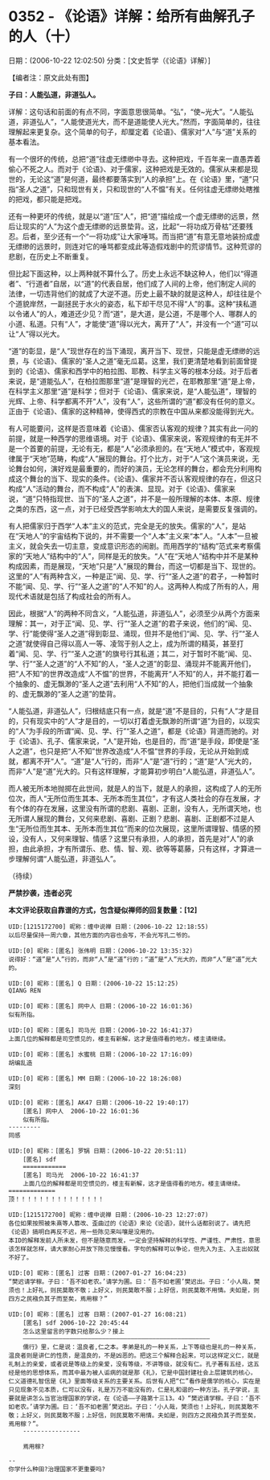 # 0352 - 《论语》详解：给所有曲解孔子的人（十）
日期：(2006-10-22 12:02:50) 分类：[文史哲学（《论语》详解）]



【编者注：原文此处有图】



**子曰：人能弘道，非道弘人。**



详解：这句话和前面的有点不同，字面意思很简单。“弘”，“使~光大”。“人能弘道，非道弘人”，“人能使道光大，而不是道能使人光大。”然而，字面简单的，往往理解起来更复杂。这个简单的句子，却厘定着《论语》、儒家对“人”与“道”关系的基本看法。



有一个很坏的传统，总把“道”往虚无缥缈中寻去。这种把戏，千百年来一直愚弄着偷心不死之人。而对于《论语》、对于儒家，这种把戏是无效的。儒家从来都是现世的，无论这“道”是何道，最终都要落实到“人的承担”上。在《论语》里，“道”只指“圣人之道”，只和现世有关，只和现世的“人不愠”有关。任何往虚无缥缈处瞎推的把戏，都只能是把戏。



还有一种更坏的传统，就是以“道”压“人”，把“道”描绘成一个虚无缥缈的远景，然后让现实的“人”为这个虚无缥缈的远景垫背。这，比起“一将功成万骨枯”还要残忍。后者，至少还有一个“一将功成”让大家唾骂。而当把“道”有意无意地装扮成虚无缥缈的远景时，则连对它的唾骂都变成此等造假戏剧中的荒谬情节。这种荒谬的悲剧，在历史上不断重复。



但比起下面这种，以上两种就不算什么了。历史上永远不缺这种人，他们以“得道者”、“行道者”自居，以“道”的代表自居，他们成了人间的上帝，他们制定人间的法律，一切违背他们的就成了大逆不道。历史上最不缺的就是这种人，却往往是个个道貌岸然，一副拯民于水火的姿态，私下却干尽见不得“人”的事。这种“挟私道以令诸人”的人，难道还少见？而“道”，是大道，是公道，不是哪个人、哪群人的小道、私道。只有“人”，才能使“道”得以光大，离开了“人”，并没有一个“道”可以让“人”得以光大。



“道”的彰显，是“人”现世存在的当下涌现，离开当下、现世，只能是虚无缥缈的远景，与《论语》、儒家的“圣人之道”毫无瓜葛。这里，我们更清楚地看到前面曾提到的《论语》、儒家和西学中的柏拉图、耶教、科学主义等的根本分歧。对于后者来说，是“道能弘人”，在柏拉图那里“道”是理智的光芒，在耶教那里“道”是上帝，在科学主义那里“道”是科学；但对于《论语》、儒家来说，是“人能弘道”，理智的光辉、上帝、科学都离不开“人”，没有“人”，这些所谓的“道”都没有任何的意义。正由于《论语》、儒家的这种精神，使得西式的宗教在中国从来都没能得到光大。



有人可能要问，这样是否意味着《论语》、儒家否认客观的规律？其实有此一问的前提，就是一种西学的思维语境。对于《论语》、儒家来说，客观规律的有无并不是一个首要的前提，无论有无，都是“人”必须承担的。在“天地人”模式中，客观规律属于“天地”范畴，构成“人”展现的舞台。打个比方，对于“人”这个演员来说，无论舞台如何，演好戏是最重要的，而好的演员，无论怎样的舞台，都会充分利用构成这个舞台的当下、现实的条件。《论语》、儒家并不否认客观规律的存在，但这只构成“人”活动的舞台，而不构成“人”的表演、显现。对于《论语》、儒家来说，“道”只特指现世、当下的“圣人之道”，并不是一般所理解的本体、本原、规律之类的东西，这一点，对于已经受西学影响太大的国人来说，是需要反复强调的。



有人把儒家归于西学“人本”主义的范式，完全是无的放失。儒家的“人”，是站在“天地人”的宇宙结构下说的，并不需要一个“人本”主义来“本”人。“人本”一旦被主义，就会失去一切主意，变成意识形态的闹剧。而用西学的“结构”范式来考察儒家的“天地人”结构中的“人”，同样是无的放失。“人”在“天地人”结构中并不是某种构成因素，而是展现，“天地”只是“人”展现的舞台，而这一切都是当下、现世的。这里的“人”有两种含义，一种是正“闻、见、学、行”“圣人之道”的君子，一种暂时不能“闻、见、学、行”“圣人之道”的“人不知”的人。这两种人构成了所有的人，用现代术语就是包括了构成社会的所有人。



因此，根据“人”的两种不同含义，“人能弘道，非道弘人”，必须至少从两个方面来理解：其一，对于正“闻、见、学、行”“圣人之道”的君子来说，他们的“闻、见、学、行”能使得“圣人之道”得到彰显、涌现，但并不是他们“闻、见、学、行”“圣人之道”就使得自己得以高人一等、凌驾于别人之上，成为所谓的精英，甚至打着“闻、见、学、行”“圣人之道”的旗号行其私道；其二，对于暂时不能“闻、见、学、行”“圣人之道”的“人不知”的人，“圣人之道”的彰显、涌现并不能离开他们，把“人不知”的世界改造成“人不愠”的世界，不能离开“人不知”的人，并不能打着一个抽象的、虚无飘渺的“圣人之道”去利用“人不知”的人，把他们当成就一个抽象的、虚无飘渺的“圣人之道”的垫背。



“人能弘道，非道弘人”，归根结底只有一点，就是“道”不是目的，只有“人”才是目的，只有现实中的“人”才是目的，一切以打着虚无飘渺的所谓“道”为目的，以现实的“人”为手段的所谓“闻、见、学、行”“圣人之道”，都是《论语》背道而驰的。对于《论语》、孔子、儒家来说，“人”是开始，也是目的，而“道”是手段，即使是“圣人之道”，也只是把“人不知”世界改造成“人不愠”世界的手段，无论从开始到成就，都离不开“人”。“道”是“人”行的，而非“人”是“道”行的；“道”是“人”光大的，而非“人”是“道”光大的。只有这样理解，才能算初步明白“人能弘道，非道弘人”。



而人被无所本地抛掷在此世间，就是人的当下，就是人的承担，这构成了人的无所位次，而人“无所位而生其本、无所本而生其位”，才有这人类社会的存在发展，才有个体的存在发展，这里没有所谓的悲剧、喜剧、正剧，没有人，无所谓天地，也无所谓人展现的舞台，又何来悲剧、喜剧、正剧？悲剧、喜剧、正剧都不过是人生“无所位而生其本、无所本而生其位”而来的位次展现，这里所谓理智、情感的预设，没有人，又何来理智、情感？这里只有承担，人的承担，首先是对“人”的承担，由此承担，才有所谓乐、悲、情、智、观、欲等等葛藤，只有这样，才算进一步理解何谓“人能弘道，非道弘人”。



（待续）



**严禁抄袭，违者必究**



**本文评论获取自靠谱的方式，包含疑似禅师的回复数量：[12]**




```
UID:[1215172700] 昵称：缠中说禅 日期：(2006-10-22 12:18:55)
以后尽量保持一周六章，其他方面的内容也会写，不会光写孔二爷的。
```



```
UID:[0] 昵称：[匿名] 张伟明 日期：(2006-10-22 13:35:32)
说得好：“道”是“人”行的，而非“人”是“道”行的；“道”是“人”光大的，而非“人”是“道”光大的。
```



```
UID:[0] 昵称：[匿名] Q 日期：(2006-10-22 15:12:25)
QIANG REN
```



```
UID:[0] 昵称：[匿名] 网中人 日期：(2006-10-22 16:01:36)
似有所指。
```



```
UID:[0] 昵称：[匿名] 司马光 日期：(2006-10-22 16:41:37)
上面几位的解释都是司空惯见的，楼主有新解，这才是值得看的地方。楼主请继续。
```



```
UID:[0] 昵称：[匿名] 水蜜桃 日期：(2006-10-22 17:16:09)
胡编乱造
```



```
UID:[0] 昵称：[匿名] MM 日期：(2006-10-22 18:26:08)
深刻
```



```
UID:[0] 昵称：[匿名] AK47 日期：(2006-10-22 19:40:17)
	[匿名] 网中人  2006-10-22 16:01:36
	似有所指。
---------
同感
```



```
UID:[0] 昵称：[匿名] 罗锅 日期：(2006-10-22 20:51:11)
	[匿名] sdf
	============
	[匿名] 司马光  2006-10-22 16:41:37
	上面几位的解释都是司空惯见的，楼主有新解，这才是值得看的地方。楼主请继续。
=============
顶！！！！！！！！！！！！！！！
```



```
UID:[1215172700] 昵称：缠中说禅 日期：(2006-10-23 12:27:07)
各位如果按照被朱熹等人篡改、歪曲过的《论语》来论《论语》，就什么话都别说了。请先把《论语》搞明白再反不迟，用一些陈见来叫嚷是没用的。
本ID的解释发前人所未发，但不是随意而发，一定会坚持解释的科学性、严谨性、严肃性，意思该怎样就怎样，请大家耐心并放下陈见慢慢看。字句的解释可以争论，但先入为主、入主出奴就不好了。
```



```
UID:[0] 昵称：[匿名] 过客 日期：(2007-01-27 16:04:23)
“樊迟请学稼。子曰：‘吾不如老农。’请学为圃。曰：‘吾不如老圃’樊迟出。子曰：‘小人哉，樊须也！上好礼，则民莫敢不敬；上好义，则民莫敢不服；上好信，则民莫敢不用情。夫如是，则四方之民襁负其子而至矣，焉用稼？”
```



```
UID:[0] 昵称：[匿名] 过客 日期：(2007-01-27 16:08:21)
	[匿名] sdf 2006-10-22 20:45:44
	怎么这里留言的字数只给那么少？接上
	————————————————————————————————————————————————————
	儒行》里，仁是说：温良者,仁之本。孝弟是礼的一种关系，上下等级也是礼的一种关系，温良者则是讲仁的性质，是温良的，不是凶恶的。把这三个解释合起来，可以这样定义仁，就是礼制上的亲爱，或者说是等级上的亲爱，没有等级，不讲等级，就没有仁。孔子著有五经，这五经是他的思想体系，而其中最为被人诟病的就是那《礼》，它是中国封建社会上层建筑的核心，仁义道德礼智信是《礼》里面等级关系的主要关系。后世有人把“仁”看作是儒学的核心，实在是只见现象不见本质，仁可以没有，礼是万万不能没有的，仁是礼和谐的一种方法。孔子学说，主要就是讲怎么当官治理国家的学说，在《论语——子路第十三13。4》“樊迟请学稼。子曰：‘吾不如老农。’请学为圃。曰：‘吾不如老圃’樊迟出。子曰：‘小人哉，樊须也！上好礼，则民莫敢不敬；上好义，则民莫敢不服；上好信，则民莫敢不用情。夫如是，则四方之民襁负其子而至矣，焉用稼？”。
	----------------
	
	焉用稼?

--
你学什么种田?治理国家不更重要吗?
```



